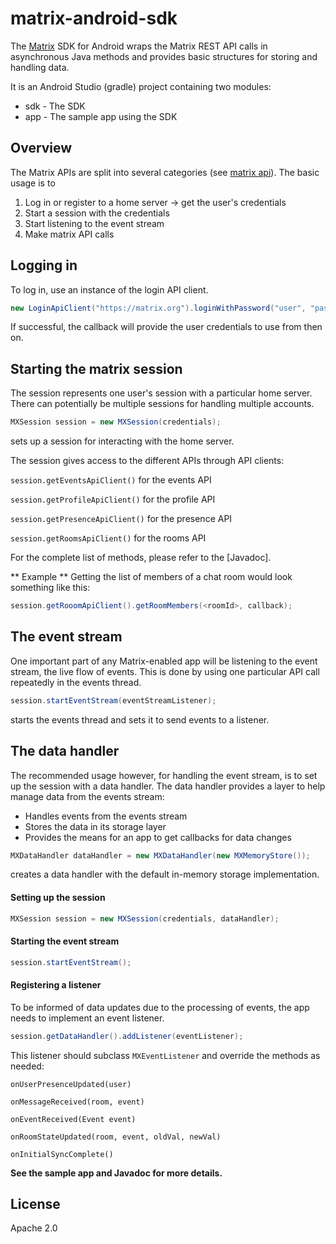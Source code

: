 matrix-android-sdk
==================
The [Matrix] SDK for Android wraps the Matrix REST API calls in asynchronous Java methods and provides basic structures for storing and handling data.

It is an Android Studio (gradle) project containing two modules:

 * sdk - The SDK
 * app - The sample app using the SDK

Overview
--------
The Matrix APIs are split into several categories (see [matrix api]).
The basic usage is to

 1. Log in or register to a home server -> get the user's credentials
 2. Start a session with the credentials
 3. Start listening to the event stream
 3. Make matrix API calls

Logging in
----------
To log in, use an instance of the login API client.

```java
new LoginApiClient("https://matrix.org").loginWithPassword("user", "password", callback);
```

If successful, the callback will provide the user credentials to use from then on.

Starting the matrix session
---------------------------
The session represents one user's session with a particular home server. There can potentially be multiple sessions for handling multiple accounts.

```java
MXSession session = new MXSession(credentials);
```

sets up a session for interacting with the home server.

The session gives access to the different APIs through API clients:

```session.getEventsApiClient()``` for the events API

```session.getProfileApiClient()``` for the profile API

```session.getPresenceApiClient()``` for the presence API

```session.getRoomsApiClient()``` for the rooms API

For the complete list of methods, please refer to the [Javadoc].

** Example **
Getting the list of members of a chat room would look something like this:

```java
session.getRooomApiClient().getRoomMembers(<roomId>, callback);
```

The event stream
----------------
One important part of any Matrix-enabled app will be listening to the event stream, the live flow of events.
This is done by using one particular API call repeatedly in the events thread.

```java
session.startEventStream(eventStreamListener);
```

starts the events thread and sets it to send events to a listener.

The data handler
----------------
The recommended usage however, for handling the event stream, is to set up the session with a data handler.
The data handler provides a layer to help manage data from the events stream:

 * Handles events from the events stream
 * Stores the data in its storage layer
 * Provides the means for an app to get callbacks for data changes

```java
MXDataHandler dataHandler = new MXDataHandler(new MXMemoryStore());
```

creates a data handler with the default in-memory storage implementation.

#### Setting up the session

```java
MXSession session = new MXSession(credentials, dataHandler);
```

#### Starting the event stream

```java
session.startEventStream();
```

#### Registering a listener
To be informed of data updates due to the processing of events, the app needs to implement an event listener.

```java
session.getDataHandler().addListener(eventListener);
```

This listener should subclass ```MXEventListener``` and override the methods as needed:

```onUserPresenceUpdated(user) ```

```onMessageReceived(room, event) ```

```onEventReceived(Event event) ```

```onRoomStateUpdated(room, event, oldVal, newVal) ```

```onInitialSyncComplete() ```

**See the sample app and Javadoc for more details.**

License
-------
Apache 2.0

[Matrix]:http://matrix.org
[matrix api]:http://matrix.org/docs/api/client-server/